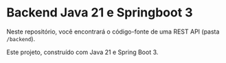 # Backend Java 21 e Springboot 3
Neste repositório, você encontrará o código-fonte de uma REST API (pasta `/backend`).

Este projeto, construído com Java 21 e Spring Boot 3.
